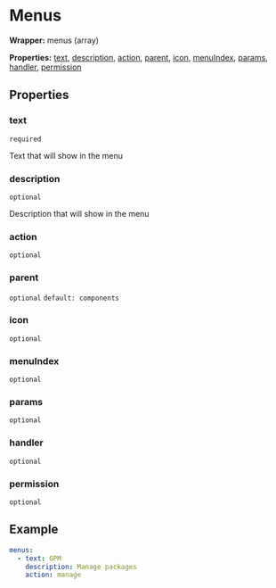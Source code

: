 <show-structure for="none" depth="0"></show-structure>

# Menus

<tldr>
<p><b>Wrapper:</b> menus (array)</p>
<p><b>Properties:</b> <a href="#text">text</a>, <a href="#description">description</a>, <a href="#action">action</a>, <a href="#parent">parent</a>, <a href="#icon">icon</a>, <a href="#menuindex">menuIndex</a>, <a href="#params">params</a>, <a href="#handler">handler</a>, <a href="#permission">permission</a></p>
</tldr>

## Properties
### text
`required`

Text that will show in the menu
### description
`optional`

Description that will show in the menu
### action
`optional`

### parent
`optional` `default: components`

### icon
`optional`

### menuIndex
`optional`

### params
`optional`

### handler
`optional`

### permission
`optional`


## Example
```yaml
menus:
  - text: GPM
    description: Manage packages
    action: manage
```